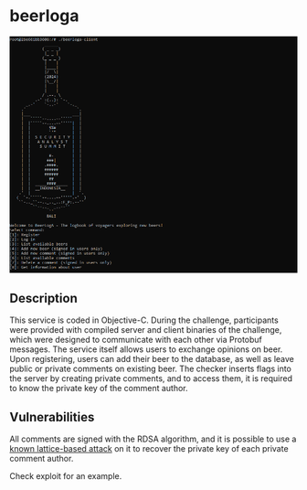 # beerloga

![](../images/beerloga.png)

## Description

This service is coded in Objective-C. During the challenge, participants were provided with compiled server and client binaries of the challenge, which were designed to communicate with each other via Protobuf messages. The service itself allows users to exchange opinions on beer. Upon registering, users can add their beer to the database, as well as leave public or private comments on existing beer. The checker inserts flags into the server by creating private comments, and to access them, it is required to know the private key of the comment author.

## Vulnerabilities

All comments are signed with the RDSA algorithm, and it is possible to use a [known lattice-based attack](https://www.di.ens.fr/~fouque/pub/EC03.pdf) on it to recover the private key of each private comment author. 

Check exploit for an example.